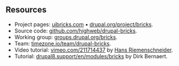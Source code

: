 ## Resources

- Project pages: [uibricks.com](https://uibricks.com/) • [drupal.org/project/bricks](https://www.drupal.org/project/bricks).
- Source code: [github.com/highweb/drupal-bricks](https://github.com/highweb/drupal-bricks).
- Working group: [groups.drupal.org/bricks](https://groups.drupal.org/bricks).
- Team: [timezone.io/team/drupal-bricks](https://timezone.io/team/drupal-bricks).
- Video tutorial: [vimeo.com/211714437](https://vimeo.com/211714437) by [Hans Riemenschneider](https://www.drupal.org/u/nonprofit).
- Tutorial: [drupal8.support/en/modules/bricks](https://drupal8.support/en/modules/bricks) by Dirk Bernaert.
